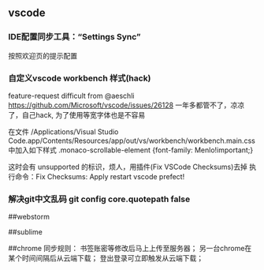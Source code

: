 ## vscode
### IDE配置同步工具：“Settings Sync”
按照欢迎页的提示配置
### 自定义vscode workbench 样式(hack)
feature-request difficult from @aeschli https://github.com/Microsoft/vscode/issues/26128 
一年多都管不了，凉凉了，自己hack, 为了使用等宽字体也是不容易

在文件 /Applications/Visual Studio Code.app/Contents/Resources/app/out/vs/workbench/workbench.main.css
中加入如下样式 .monaco-scrollable-element {font-family: Menlo!important;}

这时会有 unsupported 的标识，烦人，用插件(Fix VSCode Checksums)去掉
执行命令：Fix Checksums: Apply
restart vscode
prefect!
### 解决git中文乱码 git config core.quotepath false

##webstorm

##sublime

##chrome
同步规则：
  书签账密等修改后马上上传至服务器；
  另一台chrome在某个时间间隔后从云端下载；
  登出登录可立即触发从云端下载；
